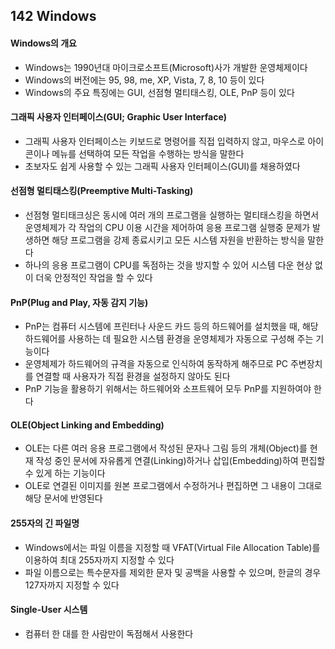 ## 142 Windows

#### Windows의 개요

- Windows는 1990년대 마이크로소프트(Microsoft)사가 개발한 운영체제이다
- Windows의 버전에는 95, 98, me, XP, Vista, 7, 8, 10 등이 있다
- Windows의 주요 특징에는 GUI, 선점형 멀티태스킹, OLE, PnP 등이 있다



#### 그래픽 사용자 인터페이스(GUI; Graphic User Interface)

- 그래픽 사용자 인터페이스는 키보드로 명령어를 직접 입력하지 않고, 마우스로 아이콘이나 메뉴를 선택하여 모든 작업을 수행하는 방식을 말한다
- 초보자도 쉽게 사용할 수 있는 그래픽 사용자 인터페이스(GUI)를 채용하였다



#### 선점형 멀티태스킹(Preemptive Multi-Tasking)

- 선점형 멀티태크싱은 동시에 여러 개의 프로그램을 실행하는 멀티태스킹을 하면서 운영체제가 각 작업의 CPU 이용 시간을 제어하여 응용 프로그램 실행중 문제가 발생하면 해당 프로그램을 강제 종료시키고 모든 시스템 자원을 반환하는 방식을 말한다
- 하나의 응용 프로그램이 CPU를 독점하는 것을 방지할 수 있어 시스템 다운 현상 없이 더욱 안정적인 작업을 할 수 있다



#### PnP(Plug and Play, 자동 감지 기능)

- PnP는 컴퓨터 시스템에 프린터나 사운드 카드 등의 하드웨어를 설치했을 때, 해당 하드웨어를 사용하는 데 필요한 시스템 환경을 운영체제가 자동으로 구성해 주는 기능이다
- 운영체제가 하드웨어의 규격을 자동으로 인식하여 동작하게 해주므로 PC 주변장치를 연결할 때 사용자가 직접 환경을 설정하지 않아도 된다
- PnP 기능을 활용하기 위해서는 하드웨어와 소프트웨어 모두 PnP를 지원하여야 한다



#### OLE(Object Linking and Embedding)

- OLE는 다른 여러 응용 프로그램에서 작성된 문자나 그림 등의 개체(Object)를 현재 작성 중인 문서에 자유롭게 연결(Linking)하거나 삽입(Embedding)하여 편집할 수 있게 하는 기능이다
- OLE로 연결된 이미지를 원본 프로그램에서 수정하거나 편집하면 그 내용이 그대로 해당 문서에 반영된다



#### 255자의 긴 파일명

- Windows에서는 파일 이름을 지정할 때 VFAT(Virtual File Allocation Table)를 이용하여 최대 255자까지 지정할 수 있다
- 파일 이름으로는 특수문자를 제외한 문자 및 공백을 사용할 수 있으며, 한글의 경우 127자까지 지정할 수 있다



#### Single-User 시스템

- 컴퓨터 한 대를 한 사람만이 독점해서 사용한다